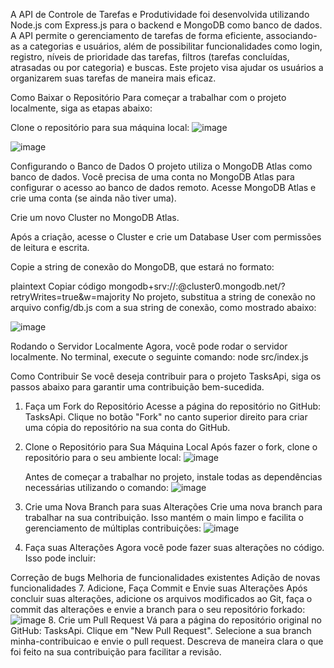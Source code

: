 A API de Controle de Tarefas e Produtividade foi desenvolvida utilizando Node.js com Express.js para o backend e MongoDB como banco de dados. A API permite o gerenciamento de tarefas de forma eficiente, associando-as a categorias e usuários, além de possibilitar funcionalidades como login, registro, níveis de prioridade das tarefas, filtros (tarefas concluídas, atrasadas ou por categoria) e buscas. Este projeto visa ajudar os usuários a organizarem suas tarefas de maneira mais eficaz.

Como Baixar o Repositório
Para começar a trabalhar com o projeto localmente, siga as etapas abaixo:

Clone o repositório para sua máquina local:
![image](https://github.com/user-attachments/assets/1c7b7898-726d-4dc1-9534-12880a168674)

![image](https://github.com/user-attachments/assets/198627fe-07ee-4da8-b174-53b709ebcdef)

Configurando o Banco de Dados O projeto utiliza o MongoDB Atlas como banco de dados. Você precisa de uma conta no MongoDB Atlas para configurar o acesso ao banco de dados remoto.
Acesse MongoDB Atlas e crie uma conta (se ainda não tiver uma).

Crie um novo Cluster no MongoDB Atlas.

Após a criação, acesse o Cluster e crie um Database User com permissões de leitura e escrita.

Copie a string de conexão do MongoDB, que estará no formato:

plaintext Copiar código mongodb+srv://:@cluster0.mongodb.net/?retryWrites=true&w=majority No projeto, substitua a string de conexão no arquivo config/db.js com a sua string de conexão, como mostrado abaixo:

![image](https://github.com/user-attachments/assets/862094be-5080-4224-8549-e9ca6d4b8cc4)

Rodando o Servidor Localmente Agora, você pode rodar o servidor localmente. No terminal, execute o seguinte comando:
node src/index.js


Como Contribuir
Se você deseja contribuir para o projeto TasksApi, siga os passos abaixo para garantir uma contribuição bem-sucedida.

1. Faça um Fork do Repositório
Acesse a página do repositório no GitHub: TasksApi.
Clique no botão "Fork" no canto superior direito para criar uma cópia do repositório na sua conta do GitHub.
2. Clone o Repositório para Sua Máquina Local
Após fazer o fork, clone o repositório para o seu ambiente local:
![image](https://github.com/user-attachments/assets/650398d7-863b-462d-a7bb-32a9d51c2467)

   Antes de começar a trabalhar no projeto, instale todas as dependências necessárias utilizando o comando:
  ![image](https://github.com/user-attachments/assets/3fd5457f-68ef-4115-bf8e-3b7a163364eb)

5. Crie uma Nova Branch para suas Alterações
Crie uma nova branch para trabalhar na sua contribuição. Isso mantém o main limpo e facilita o gerenciamento de múltiplas contribuições:
![image](https://github.com/user-attachments/assets/8bb09fb4-bada-41c7-aa52-d510f138ff56)

6. Faça suas Alterações
Agora você pode fazer suas alterações no código. Isso pode incluir:

Correção de bugs
Melhoria de funcionalidades existentes
Adição de novas funcionalidades
7. Adicione, Faça Commit e Envie suas Alterações
Após concluir suas alterações, adicione os arquivos modificados ao Git, faça o commit das alterações e envie a branch para o seu repositório forkado:
![image](https://github.com/user-attachments/assets/6ad320a2-1899-45f2-8550-e686c5c6c746)
8. Crie um Pull Request
Vá para a página do repositório original no GitHub: TasksApi.
Clique em "New Pull Request".
Selecione a sua branch minha-contribuicao e envie o pull request.
Descreva de maneira clara o que foi feito na sua contribuição para facilitar a revisão.
